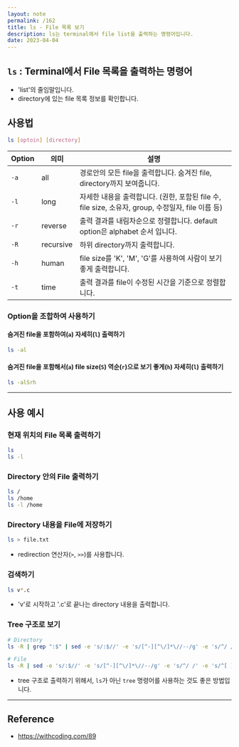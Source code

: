 ```yaml
---
layout: note
permalink: /162
title: ls - File 목록 보기
description: ls는 terminal에서 file list을 출력하는 명령어입니다.
date: 2023-04-04
---
```



## `ls` : Terminal에서 File 목록을 출력하는 명령어

- 'list'의 줄임말입니다.
- directory에 있는 file 목록 정보를 확인합니다.




## 사용법

```sh
ls [optoin] [directory]
```

| Option | 의미 | 설명 |
| --- | --- | --- |
| `-a` | all | 경로안의 모든 file을 출력합니다. 숨겨진 file, directory까지 보여줍니다. |
| `-l` | long | 자세한 내용을 출력합니다. (권한, 포함된 file 수, file size, 소유자, group, 수정일자, file 이름 등) |
| `-r` | reverse | 출력 결과를 내림차순으로 정렬합니다. default option은 alphabet 순서 입니다. |
| `-R` | recursive | 하위 directory까지 출력합니다. |
| `-h` | human | file size를 'K', 'M', 'G'를 사용하여 사람이 보기 좋게 출력합니다. |
| `-t` | time | 출력 결과를 file이 수정된 시간을 기준으로 정렬합니다. |


### Option을 조합하여 사용하기

#### 숨겨진 file을 포함하여(`a`) 자세히(`l`) 출력하기

```sh
ls -al
```

#### 숨겨진 file을 포함해서(`a`) file size(`S`) 역순(`r`)으로 보기 좋게(`h`) 자세히(`l`) 출력하기

```sh
ls -alSrh
```


---


## 사용 예시


### 현재 위치의 File 목록 출력하기

```sh
ls
ls -l
```


### Directory 안의 File 출력하기

```sh
ls /
ls /home
ls -l /home
```


### Directory 내용을 File에 저장하기

```sh
ls > file.txt
```

- redirection 연산자(`>`, `>>`)를 사용합니다.


### 검색하기

```sh
ls v*.c
```

- 'v'로 시작하고 '.c'로 끝나는 directory 내용을 출력합니다.


### Tree 구조로 보기

```sh
# Directory
ls -R | grep ":$" | sed -e 's/:$//' -e 's/[^-][^\/]*\//--/g' -e 's/^/ /' -e 's/-/|/'

# File
ls -R | sed -e 's/:$//' -e 's/[^-][^\/]*\//--/g' -e 's/^/ /' -e 's/^[ ]*-/|/'
```

- tree 구조로 출력하기 위해서, `ls`가 아닌 `tree` 명령어를 사용하는 것도 좋은 방법입니다.


---


## Reference

- <https://withcoding.com/89>
